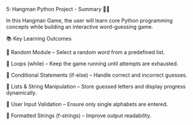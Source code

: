 
5: Hangman Python Project - Summary 🎩💀


In this Hangman Game, the user will learn core Python programming concepts while building an interactive word-guessing game.

📚 Key Learning Outcomes


🔹 Random Module – Select a random word from a predefined list.


🔹 Loops (while) – Keep the game running until attempts are exhausted.


🔹 Conditional Statements (if-else) – Handle correct and incorrect guesses.


🔹 Lists & String Manipulation – Store guessed letters and display progress dynamically.


🔹 User Input Validation – Ensure only single alphabets are entered.


🔹 Formatted Strings (f-strings) – Improve output readability.
